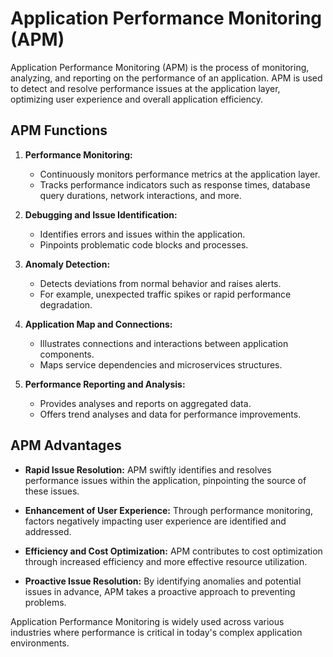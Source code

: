 # Application Performance Monitoring (APM)

Application Performance Monitoring (APM) is the process of monitoring, analyzing, and reporting on the performance of an application. APM is used to detect and resolve performance issues at the application layer, optimizing user experience and overall application efficiency.

## APM Functions

1. **Performance Monitoring:**
    - Continuously monitors performance metrics at the application layer.
    - Tracks performance indicators such as response times, database query durations, network interactions, and more.

2. **Debugging and Issue Identification:**
    - Identifies errors and issues within the application.
    - Pinpoints problematic code blocks and processes.

3. **Anomaly Detection:**
    - Detects deviations from normal behavior and raises alerts.
    - For example, unexpected traffic spikes or rapid performance degradation.

4. **Application Map and Connections:**
    - Illustrates connections and interactions between application components.
    - Maps service dependencies and microservices structures.

5. **Performance Reporting and Analysis:**
    - Provides analyses and reports on aggregated data.
    - Offers trend analyses and data for performance improvements.

## APM Advantages

- **Rapid Issue Resolution:**
  APM swiftly identifies and resolves performance issues within the application, pinpointing the source of these issues.

- **Enhancement of User Experience:**
  Through performance monitoring, factors negatively impacting user experience are identified and addressed.

- **Efficiency and Cost Optimization:**
  APM contributes to cost optimization through increased efficiency and more effective resource utilization.

- **Proactive Issue Resolution:**
  By identifying anomalies and potential issues in advance, APM takes a proactive approach to preventing problems.

Application Performance Monitoring is widely used across various industries where performance is critical in today's complex application environments.
